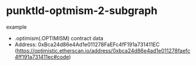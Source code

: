 # punktld-optmism-2-subgraph
example

- .optimism(.OPTIMISM) contract data 
- Address: 0xBca24d86e4Ad1e011278FaEFc4fF191a731411EC (https://optimistic.etherscan.io/address/0xbca24d86e4ad1e011278faefc4ff191a731411ec#code)
